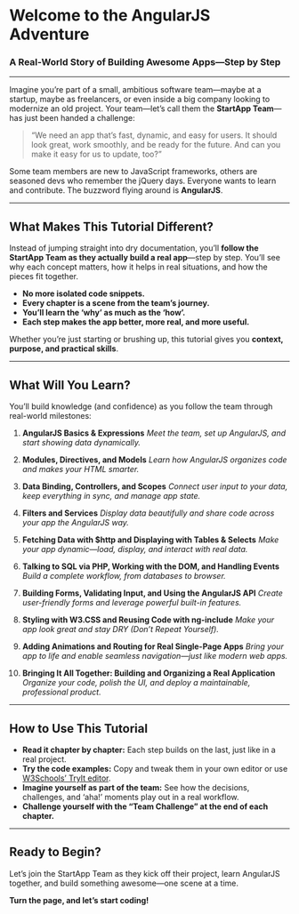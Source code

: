 # **Welcome to the AngularJS Adventure**

### **A Real-World Story of Building Awesome Apps—Step by Step**

---

Imagine you’re part of a small, ambitious software team—maybe at a startup, maybe as freelancers, or even inside a big company looking to modernize an old project. Your team—let’s call them the **StartApp Team**—has just been handed a challenge:

> “We need an app that’s fast, dynamic, and easy for users. It should look great, work smoothly, and be ready for the future. And can you make it easy for us to update, too?”

Some team members are new to JavaScript frameworks, others are seasoned devs who remember the jQuery days. Everyone wants to learn and contribute. The buzzword flying around is **AngularJS**.

---

## **What Makes This Tutorial Different?**

Instead of jumping straight into dry documentation, you’ll **follow the StartApp Team as they actually build a real app**—step by step. You’ll see why each concept matters, how it helps in real situations, and how the pieces fit together.

* **No more isolated code snippets.**
* **Every chapter is a scene from the team’s journey.**
* **You’ll learn the ‘why’ as much as the ‘how’.**
* **Each step makes the app better, more real, and more useful.**

Whether you’re just starting or brushing up, this tutorial gives you **context, purpose, and practical skills**.

---

## **What Will You Learn?**

You’ll build knowledge (and confidence) as you follow the team through real-world milestones:

1. **AngularJS Basics & Expressions**
   *Meet the team, set up AngularJS, and start showing data dynamically.*

2. **Modules, Directives, and Models**
   *Learn how AngularJS organizes code and makes your HTML smarter.*

3. **Data Binding, Controllers, and Scopes**
   *Connect user input to your data, keep everything in sync, and manage app state.*

4. **Filters and Services**
   *Display data beautifully and share code across your app the AngularJS way.*

5. **Fetching Data with \$http and Displaying with Tables & Selects**
   *Make your app dynamic—load, display, and interact with real data.*

6. **Talking to SQL via PHP, Working with the DOM, and Handling Events**
   *Build a complete workflow, from databases to browser.*

7. **Building Forms, Validating Input, and Using the AngularJS API**
   *Create user-friendly forms and leverage powerful built-in features.*

8. **Styling with W3.CSS and Reusing Code with ng-include**
   *Make your app look great and stay DRY (Don’t Repeat Yourself).*

9. **Adding Animations and Routing for Real Single-Page Apps**
   *Bring your app to life and enable seamless navigation—just like modern web apps.*

10. **Bringing It All Together: Building and Organizing a Real Application**
    *Organize your code, polish the UI, and deploy a maintainable, professional product.*

---

## **How to Use This Tutorial**

* **Read it chapter by chapter:** Each step builds on the last, just like in a real project.
* **Try the code examples:** Copy and tweak them in your own editor or use [W3Schools’ TryIt editor](https://www.w3schools.com/angular/angular_tryit.asp).
* **Imagine yourself as part of the team:** See how the decisions, challenges, and ‘aha!’ moments play out in a real workflow.
* **Challenge yourself with the “Team Challenge” at the end of each chapter.**

---

## **Ready to Begin?**

Let’s join the StartApp Team as they kick off their project, learn AngularJS together, and build something awesome—one scene at a time.

**Turn the page, and let’s start coding!**
